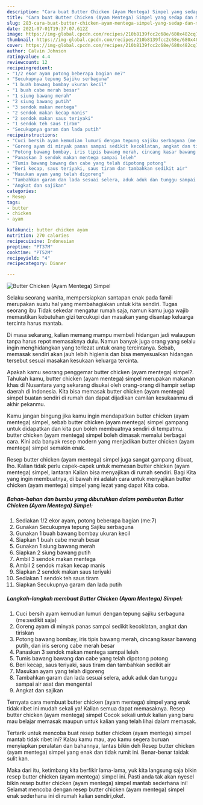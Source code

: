 ```yaml
---
description: "Cara buat Butter Chicken (Ayam Mentega) Simpel yang sedap dan Mudah Dibuat"
title: "Cara buat Butter Chicken (Ayam Mentega) Simpel yang sedap dan Mudah Dibuat"
slug: 283-cara-buat-butter-chicken-ayam-mentega-simpel-yang-sedap-dan-mudah-dibuat
date: 2021-07-01T19:37:07.612Z
image: https://img-global.cpcdn.com/recipes/210b8139fcc2c68e/680x482cq70/butter-chicken-ayam-mentega-simpel-foto-resep-utama.jpg
thumbnail: https://img-global.cpcdn.com/recipes/210b8139fcc2c68e/680x482cq70/butter-chicken-ayam-mentega-simpel-foto-resep-utama.jpg
cover: https://img-global.cpcdn.com/recipes/210b8139fcc2c68e/680x482cq70/butter-chicken-ayam-mentega-simpel-foto-resep-utama.jpg
author: Calvin Johnson
ratingvalue: 4.4
reviewcount: 12
recipeingredient:
- "1/2 ekor ayam potong beberapa bagian me7"
- "Secukupnya tepung Sajiku serbaguna"
- "1 buah bawang bombay ukuran kecil"
- "1 buah cabe merah besar"
- "1 siung bawang merah"
- "2 siung bawang putih"
- "3 sendok makan mentega"
- "2 sendok makan kecap manis"
- "2 sendok makan saus teriyaki"
- "1 sendok teh saus tiram"
- "Secukupnya garam dan lada putih"
recipeinstructions:
- "Cuci bersih ayam kemudian lumuri dengan tepung sajiku serbaguna (me:sedikit saja)"
- "Goreng ayam di minyak panas sampai sedikit kecoklatan, angkat dan tiriskan"
- "Potong bawang bombay, iris tipis bawang merah, cincang kasar bawang putih, dan iris serong cabe merah besar"
- "Panaskan 3 sendok makan mentega sampai leleh"
- "Tumis bawang bawang dan cabe yang telah dipotong potong"
- "Beri kecap, saus teriyaki, saus tiram dan tambahkan sedikit air"
- "Masukan ayam yang telah digoreng"
- "Tambahkan garam dan lada sesuai selera, aduk aduk dan tunggu sampai air asat dan mengental"
- "Angkat dan sajikan"
categories:
- Resep
tags:
- butter
- chicken
- ayam

katakunci: butter chicken ayam 
nutrition: 270 calories
recipecuisine: Indonesian
preptime: "PT37M"
cooktime: "PT52M"
recipeyield: "4"
recipecategory: Dinner

---
```



![Butter Chicken (Ayam Mentega) Simpel](https://img-global.cpcdn.com/recipes/210b8139fcc2c68e/680x482cq70/butter-chicken-ayam-mentega-simpel-foto-resep-utama.jpg)

Selaku seorang wanita, mempersiapkan santapan enak pada famili merupakan suatu hal yang membahagiakan untuk kita sendiri. Tugas seorang ibu Tidak sekedar mengatur rumah saja, namun kamu juga wajib memastikan kebutuhan gizi tercukupi dan masakan yang disantap keluarga tercinta harus mantab.

Di masa  sekarang, kalian memang mampu membeli hidangan jadi walaupun tanpa harus repot memasaknya dulu. Namun banyak juga orang yang selalu ingin menghidangkan yang terlezat untuk orang tercintanya. Sebab, memasak sendiri akan jauh lebih higienis dan bisa menyesuaikan hidangan tersebut sesuai masakan kesukaan keluarga tercinta. 



Apakah kamu seorang penggemar butter chicken (ayam mentega) simpel?. Tahukah kamu, butter chicken (ayam mentega) simpel merupakan makanan khas di Nusantara yang sekarang disukai oleh orang-orang di hampir setiap daerah di Indonesia. Kita bisa memasak butter chicken (ayam mentega) simpel buatan sendiri di rumah dan dapat dijadikan camilan kesukaanmu di akhir pekanmu.

Kamu jangan bingung jika kamu ingin mendapatkan butter chicken (ayam mentega) simpel, sebab butter chicken (ayam mentega) simpel gampang untuk didapatkan dan kita pun boleh membuatnya sendiri di tempatmu. butter chicken (ayam mentega) simpel boleh dimasak memalui berbagai cara. Kini ada banyak resep modern yang menjadikan butter chicken (ayam mentega) simpel semakin enak.

Resep butter chicken (ayam mentega) simpel juga sangat gampang dibuat, lho. Kalian tidak perlu capek-capek untuk memesan butter chicken (ayam mentega) simpel, lantaran Kalian bisa menyajikan di rumah sendiri. Bagi Kita yang ingin membuatnya, di bawah ini adalah cara untuk menyajikan butter chicken (ayam mentega) simpel yang lezat yang dapat Kita coba.

<!--inarticleads1-->

##### Bahan-bahan dan bumbu yang dibutuhkan dalam pembuatan Butter Chicken (Ayam Mentega) Simpel:

1. Sediakan 1/2 ekor ayam, potong beberapa bagian (me:7)
1. Gunakan Secukupnya tepung Sajiku serbaguna
1. Gunakan 1 buah bawang bombay ukuran kecil
1. Siapkan 1 buah cabe merah besar
1. Gunakan 1 siung bawang merah
1. Siapkan 2 siung bawang putih
1. Ambil 3 sendok makan mentega
1. Ambil 2 sendok makan kecap manis
1. Siapkan 2 sendok makan saus teriyaki
1. Sediakan 1 sendok teh saus tiram
1. Siapkan Secukupnya garam dan lada putih




<!--inarticleads2-->

##### Langkah-langkah membuat Butter Chicken (Ayam Mentega) Simpel:

1. Cuci bersih ayam kemudian lumuri dengan tepung sajiku serbaguna (me:sedikit saja)
1. Goreng ayam di minyak panas sampai sedikit kecoklatan, angkat dan tiriskan
1. Potong bawang bombay, iris tipis bawang merah, cincang kasar bawang putih, dan iris serong cabe merah besar
1. Panaskan 3 sendok makan mentega sampai leleh
1. Tumis bawang bawang dan cabe yang telah dipotong potong
1. Beri kecap, saus teriyaki, saus tiram dan tambahkan sedikit air
1. Masukan ayam yang telah digoreng
1. Tambahkan garam dan lada sesuai selera, aduk aduk dan tunggu sampai air asat dan mengental
1. Angkat dan sajikan




Ternyata cara membuat butter chicken (ayam mentega) simpel yang enak tidak ribet ini mudah sekali ya! Kalian semua dapat memasaknya. Resep butter chicken (ayam mentega) simpel Cocok sekali untuk kalian yang baru mau belajar memasak maupun untuk kalian yang telah lihai dalam memasak.

Tertarik untuk mencoba buat resep butter chicken (ayam mentega) simpel mantab tidak ribet ini? Kalau kamu mau, ayo kamu segera buruan menyiapkan peralatan dan bahannya, lantas bikin deh Resep butter chicken (ayam mentega) simpel yang enak dan tidak rumit ini. Benar-benar taidak sulit kan. 

Maka dari itu, ketimbang kita berfikir lama-lama, yuk kita langsung saja bikin resep butter chicken (ayam mentega) simpel ini. Pasti anda tak akan nyesel bikin resep butter chicken (ayam mentega) simpel mantab sederhana ini! Selamat mencoba dengan resep butter chicken (ayam mentega) simpel enak sederhana ini di rumah kalian sendiri,oke!.

